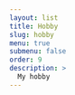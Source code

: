 ```yaml
---
layout: list
title: Hobby
slug: hobby
menu: true
submenu: false
order: 9
description: >
  My hobby
---
```

